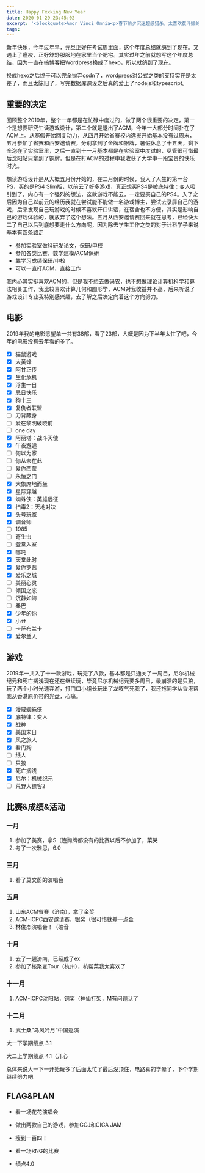 ```yaml
---
title: Happy Fxxking New Year
date: 2020-01-29 23:45:02
excerpt: '<blockquote>Amor Vinci Omnia<p>春节前夕沉迷超感猎杀，太喜欢裴斗娜的角色了。</blockquote><p><p>新年快乐，今年过年早，元旦正好在考试周里面，这个年度总结就鸽到了现在。又遇上了瘟疫，正好舒舒服服地在家里当个肥宅。其实过年之前就想写这个年度总结，因为一直在搞博客把Wordpress换成了hexo，所以就鸽到了现在。'
tags:
---
```


新年快乐，今年过年早，元旦正好在考试周里面，这个年度总结就鸽到了现在。又遇上了瘟疫，正好舒舒服服地在家里当个肥宅。其实过年之前就想写这个年度总结，因为一直在搞博客把Wordpress换成了hexo，所以就鸽到了现在。

换成hexo之后终于可以完全抛弃csdn了，wordpress对公式之类的支持实在是太差了，而且太陈旧了，写完数据库课设之后真的爱上了nodejs和typescript。

## 重要的决定

回顾整个2019年，整个一年都是在忙碌中度过的，做了两个很重要的决定，第一个是想要研究生读游戏设计，第二个就是退出了ACM，今年一大部分时间扑在了ACM上。从寒假开始回复功力，从四月开始省赛校内选拔开始基本没有过周末，五月参加了省赛和西安邀请赛，分别拿到了金牌和银牌，暑假休息了十五天，剩下全泡在了实验室里，之后一直到十一月基本都是在实验室中度过的，尽管很可惜最后沈阳站只拿到了铜牌，但是在打ACM的过程中我收获了大学中一段宝贵的快乐时光。

想读游戏设计是从大概五月份开始的，在二月份的时候，我入了人生的第一台PS，买的是PS4 Slim版，以前云了好多游戏，真正想买PS4是被底特律：变人吸引到了，内心有一个强烈的想法，这款游戏不能云，一定要买自己的PS4。入了之后因为自己以前云的经历我就在尝试能不能做一名游戏博主，尝试去录屏自己的游戏，后来发现自己玩游戏的时候不喜欢开口讲话，在宿舍也不方便，其实是影响自己的游戏体验的，就放弃了这个想法。五月从西安邀请赛回来就在思考，已经快大二了自己以后到底想要走什么方向呢，因为除去学生工作之类的对于计科学子来说基本有四条路走

+ 参加实验室做科研发论文，保研/申校
+ 参加各类比赛，数学建模/ACM保研
+ 靠学习成绩保研/申校
+ 可以一直打ACM，直接工作

我内心其实挺喜欢ACM的，但是我不想去做码农，也不想做理论计算机科学和算法相关工作，我比较喜欢计算几何和图形学，ACM对我收益并不高，后来听说了游戏设计专业我特别感兴趣，去了解之后决定向着这个方向努力。

## 电影

2019年我的电影愿望单一共有38部，看了23部，大概是因为下半年太忙了吧，今年的电影没有去年看的多了。

+ [x] 猫鼠游戏
+ [x] 大黄蜂
+ [x] 阿甘正传
+ [x] 生化危机
+ [x] 浮生一日
+ [x] 忌日快乐
+ [x] 狗十三
+ [x] 复仇者联盟
+ [ ] 刀背藏身
+ [ ] 爱在黎明破晓前
+ [ ] one day
+ [x] 阿丽塔：战斗天使
+ [x] 午夜邂逅
+ [ ] 何以为家
+ [ ] 你从未在此
+ [ ] 爱你西蒙
+ [ ] 永恒之门
+ [x] 大象席地而坐
+ [x] 星际穿越
+ [x] 蜘蛛侠：英雄远征
+ [x] 扫毒2：天地对决
+ [x] 头号玩家
+ [x] 调音师
+ [ ] 1985
+ [ ] 寄生虫
+ [ ] 登堂入室
+ [x] 哪吒
+ [x] 天堂此时
+ [x] 爱你罗茜
+ [x] 爱乐之城
+ [ ] 美丽心灵
+ [ ] 倾国之恋
+ [ ] 沉静如海
+ [ ] 桑巴
+ [x] 少年的你
+ [x] 小丑
+ [ ] 卡萨布兰卡
+ [x] 爱尔兰人

## 游戏

2019年一共入了十一款游戏，玩完了八款，基本都是只通关了一周目，尼尔机械纪元和死亡搁浅现在还在继续玩，毕竟尼尔机械纪元要多周目，最崩溃的是只狼，玩了两个小时光速弃游，打门口小组长玩出了龙咳气死我了，我还拖同学从香港帮我从香港原价带的光盘，心痛。

+ [x]  漫威蜘蛛侠
+ [x]  底特律：变人
+ [x]  战神
+ [x]  美国末日
+ [x]  风之旅人
+ [x]  看门狗
+ [ ]  纸人
+ [ ]  只狼
+ [x]  死亡搁浅
+ [x]  尼尔：机械纪元
+ [ ]  荒野大镖客2

## 比赛&成绩&活动

### 一月

1. 参加了美赛，拿S（连狗牌都没有的比赛以后不参加了，菜哭
2. 考了一次雅思，6.0

### 三月

1. 看了莫文蔚的演唱会

### 五月

1. 山东ACM省赛（济南），拿了金奖
2. ACM-ICPC西安邀请赛，银奖（很可惜就差一点金
3. 林俊杰演唱会！（破音

### 十月

1. 去了一趟济南，已经成了ex
2. 参加了核聚变Tour（杭州），杭帮菜我太喜欢了

### 十一月

1. ACM-ICPC沈阳站，铜奖（神仙打架，M有问题认了

### 十二月

1. 武士桑”岛风吟月“中国巡演

大一下学期绩点 3.1

大二上学期绩点 4.1（开心

总体来说大一下一开始玩多了后面太忙了最后没顶住，电路真的学晕了，下个学期继续努力吧

## FLAG&PLAN

+ 看一场花花演唱会

+ 做出两款自己的游戏，参加GCJ和CIGA JAM

+ 瘦到一百四！

+ 看一场RNG的比赛

+ ~~绩点4.0~~

  

